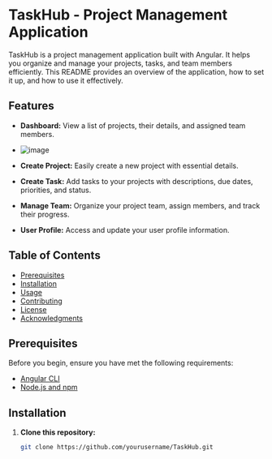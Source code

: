 # TaskHub - Project Management Application

TaskHub is a project management application built with Angular. It helps you organize and manage your projects, tasks, and team members efficiently. This README provides an overview of the application, how to set it up, and how to use it effectively.

## Features

- **Dashboard:** View a list of projects, their details, and assigned team members.
- ![image](https://github.com/sayalip2316/projectHub/assets/119415321/3ae94eaf-1366-4c5a-9754-02ea9f345938)

- **Create Project:** Easily create a new project with essential details.
- **Create Task:** Add tasks to your projects with descriptions, due dates, priorities, and status.
- **Manage Team:** Organize your project team, assign members, and track their progress.
- **User Profile:** Access and update your user profile information.

## Table of Contents

- [Prerequisites](#prerequisites)
- [Installation](#installation)
- [Usage](#usage)
- [Contributing](#contributing)
- [License](#license)
- [Acknowledgments](#acknowledgments)

## Prerequisites

Before you begin, ensure you have met the following requirements:

- [Angular CLI](https://angular.io/cli)
- [Node.js and npm](https://nodejs.org/)

## Installation

1. **Clone this repository:**

   ```bash
   git clone https://github.com/yourusername/TaskHub.git
